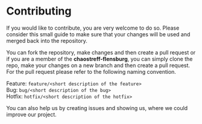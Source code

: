 # Contributing

If you would like to contribute, you are very welcome to do so. Please consider this small guide to make sure that your changes will be used and merged back into the repository.

You can fork the repository, make changes and then create a pull request or if you are a member of the **chaostreff-flensburg**, you can simply clone the repo, make your changes on a new branch and then create a pull request. For the pull request please refer to the following naming convention.

Feature: `feature/<short description of the feature>`  
Bug: `bug/<short description of the bug>`  
Hotfix: `hotfix/<short description of the hotfix>`  

You can also help us by creating issues and showing us, where we could improve our project.
